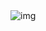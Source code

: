 <img src="https://github.com/patoliyadhruvil/extra-project/assets/123619328/7fa4b068-380f-4eac-af1c-f5571a40d0b3" alt="img"/>
